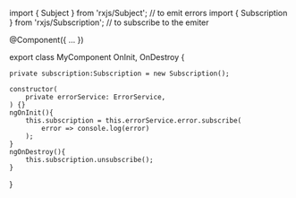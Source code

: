 import { Subject } from 'rxjs/Subject'; // to emit errors
import { Subscription } from 'rxjs/Subscription'; // to subscribe to the emiter


@Component({
    ...
})

export class MyComponent OnInit, OnDestroy {

    private subscription:Subscription = new Subscription();

    constructor(
        private errorService: ErrorService,
    ) {}
    ngOnInit(){
        this.subscription = this.errorService.error.subscribe(
            error => console.log(error)
        );
    }
    ngOnDestroy(){
        this.subscription.unsubscribe();
    }
}